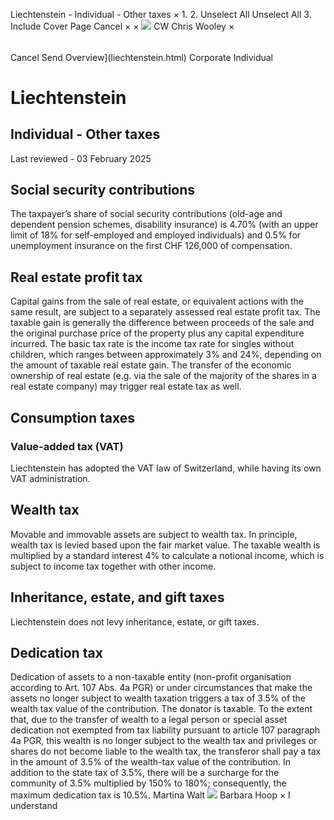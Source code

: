 Liechtenstein - Individual - Other taxes
×
1.
2.
Unselect All
Unselect All
3.
Include Cover Page
Cancel
×
×
![](-/media/world-wide-tax-summaries/attachments/global---chris-wooley.ashx%3Frev=ac5e5f3223b34096b1afc2a6009c7320&revision=ac5e5f32-23b3-4096-b1af-c2a6009c7320&hash=859B7ADC84DC2CBEC9760E9E6EE7DE6D0A8BFCDF)
CW
Chris Wooley
×
######
Cancel
Send
Overview](liechtenstein.html)
Corporate
Individual
# Liechtenstein
## Individual - Other taxes
Last reviewed - 03 February 2025
## Social security contributions
The taxpayer’s share of social security contributions (old-age and dependent pension schemes, disability insurance) is 4.70% (with an upper limit of 18% for self-employed and employed individuals) and 0.5% for unemployment insurance on the first CHF 126,000 of compensation.
## Real estate profit tax
Capital gains from the sale of real estate, or equivalent actions with the same result, are subject to a separately assessed real estate profit tax. The taxable gain is generally the difference between proceeds of the sale and the original purchase price of the property plus any capital expenditure incurred. The basic tax rate is the income tax rate for singles without children, which ranges between approximately 3% and 24%, depending on the amount of taxable real estate gain. The transfer of the economic ownership of real estate (e.g. via the sale of the majority of the shares in a real estate company) may trigger real estate tax as well.
## Consumption taxes
### Value-added tax (VAT)
Liechtenstein has adopted the VAT law of Switzerland, while having its own VAT administration.
## Wealth tax
Movable and immovable assets are subject to wealth tax. In principle, wealth tax is levied based upon the fair market value.
The taxable wealth is multiplied by a standard interest 4% to calculate a notional income, which is subject to income tax together with other income.
## Inheritance, estate, and gift taxes
Liechtenstein does not levy inheritance, estate, or gift taxes.
## Dedication tax
Dedication of assets to a non-taxable entity (non-profit organisation according to Art. 107 Abs. 4a PGR) or under circumstances that make the assets no longer subject to wealth taxation triggers a tax of 3.5% of the wealth tax value of the contribution. The donator is taxable.
To the extent that, due to the transfer of wealth to a legal person or special asset dedication not exempted from tax liability pursuant to article 107 paragraph 4a PGR, this wealth is no longer subject to the wealth tax and privileges or shares do not become liable to the wealth tax, the transferor shall pay a tax in the amount of 3.5% of the wealth-tax value of the contribution.
In addition to the state tax of 3.5%, there will be a surcharge for the community of 3.5% multiplied by 150% to 180%; consequently, the maximum dedication tax is 10.5%.
Martina Walt
![](-/media/world-wide-tax-summaries/liechtensteinmato-bubalovicbarbarahooppng20210115041103315.ashx%3Frev=6bbc5cb0d0554e47945570076b12c2a3&revision=6bbc5cb0-d055-4e47-9455-70076b12c2a3&hash=F1269856891D4CC49060A0F2D7AE0C0C3FBEDB2B)
Barbara Hoop
×
I understand